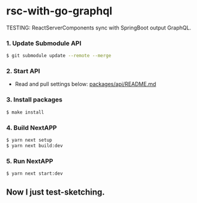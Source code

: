 # rsc-with-go-graphql
TESTING: ReactServerComponents sync with SpringBoot output GraphQL.

### 1. Update Submodule API

```sh
$ git submodule update --remote --merge
```

### 2. Start API
  - Read and pull settings below: [packages/api/README.md](packages/api/README.md)

### 3. Install packages

```sh
$ make install
```

### 4. Build NextAPP

```sh
$ yarn next setup
$ yarn next build:dev
```

### 5. Run NextAPP

```sh
$ yarn next start:dev
```

## Now I just test-sketching.
